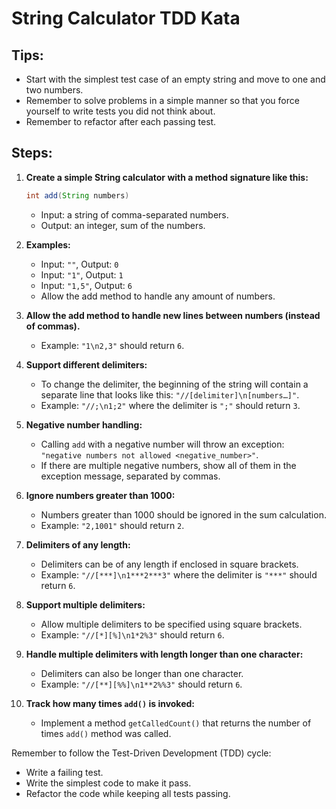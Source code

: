 # String Calculator TDD Kata

## Tips:
- Start with the simplest test case of an empty string and move to one and two numbers.
- Remember to solve problems in a simple manner so that you force yourself to write tests you did not think about.
- Remember to refactor after each passing test.

## Steps:
1. **Create a simple String calculator with a method signature like this:**
   ```java
   int add(String numbers)
   ```
   - Input: a string of comma-separated numbers.
   - Output: an integer, sum of the numbers.

2. **Examples:**
   - Input: `""`, Output: `0`
   - Input: `"1"`, Output: `1`
   - Input: `"1,5"`, Output: `6`
   - Allow the add method to handle any amount of numbers.

3. **Allow the add method to handle new lines between numbers (instead of commas).**
   - Example: `"1\n2,3"` should return `6`.

4. **Support different delimiters:**
   - To change the delimiter, the beginning of the string will contain a separate line that looks like this: `"//[delimiter]\n[numbers…]"`.
   - Example: `"//;\n1;2"` where the delimiter is `";"` should return `3`.

5. **Negative number handling:**
   - Calling `add` with a negative number will throw an exception: `"negative numbers not allowed <negative_number>"`.
   - If there are multiple negative numbers, show all of them in the exception message, separated by commas.

6. **Ignore numbers greater than 1000:**
   - Numbers greater than 1000 should be ignored in the sum calculation.
   - Example: `"2,1001"` should return `2`.

7. **Delimiters of any length:**
   - Delimiters can be of any length if enclosed in square brackets.
   - Example: `"//[***]\n1***2***3"` where the delimiter is `"***"` should return `6`.

8. **Support multiple delimiters:**
   - Allow multiple delimiters to be specified using square brackets.
   - Example: `"//[*][%]\n1*2%3"` should return `6`.

9. **Handle multiple delimiters with length longer than one character:**
   - Delimiters can also be longer than one character.
   - Example: `"//[**][%%]\n1**2%%3"` should return `6`.

10. **Track how many times `add()` is invoked:**
    - Implement a method `getCalledCount()` that returns the number of times `add()` method was called.

Remember to follow the Test-Driven Development (TDD) cycle:
- Write a failing test.
- Write the simplest code to make it pass.
- Refactor the code while keeping all tests passing.
